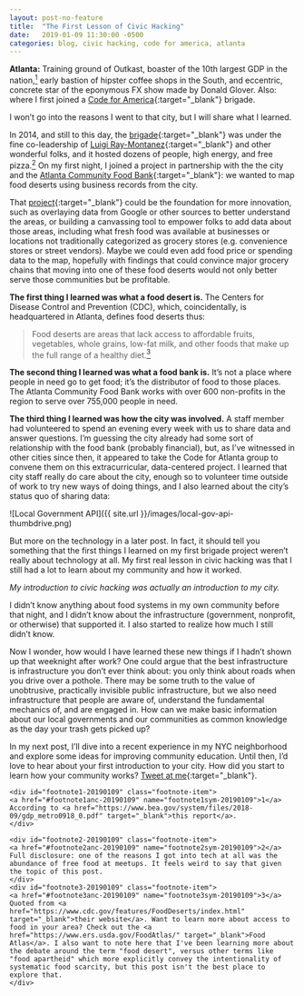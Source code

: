 ```yaml
---
layout: post-no-feature
title:  "The First Lesson of Civic Hacking"
date:   2019-01-09 11:30:00 -0500
categories: blog, civic hacking, code for america, atlanta
---
```


**Atlanta:** Training ground of Outkast, boaster of the 10th largest GDP in the nation,<a href="#footnote1-20190109" class="body-footnote-link" name="footnote1anc-20190109"><sup>1</sup></a> early bastion of hipster coffee shops in the South, and eccentric, concrete star of the eponymous FX show made by Donald Glover. Also: where I first joined a [Code for America](https://www.codeforamerica.org/){:target="_blank"} brigade.

I won’t go into the reasons I went to that city, but I will share what I learned. 

In 2014, and still to this day, the [brigade](https://www.codeforatlanta.org/){:target="_blank"} was under the fine co-leadership of [Luigi Ray-Montanez](https://twitter.com/1uigi){:target="_blank"} and other wonderful folks, and it hosted dozens of people, high energy, and free pizza.<a href="#footnote2-20190109" class="body-footnote-link" name="footnote2anc-20190109"><sup>2</sup></a> On my first night, I joined a project in partnership with the the city and the [Atlanta Community Food Bank](https://www.acfb.org/){:target="_blank"}: we wanted to map food deserts using business records from the city.

That [project](https://github.com/codeforatlanta/show-me-the-food){:target="_blank"} could be the foundation for more innovation, such as overlaying data from Google or other sources to better understand the areas, or building a canvassing tool to empower folks to add data about those areas, including what fresh food was available at businesses or locations not traditionally categorized as grocery stores (e.g. convenience stores or street vendors). Maybe we could even add food price or spending data to the map, hopefully with findings that could convince major grocery chains that moving into one of these food deserts would not only better serve those communities but be profitable. 

**The first thing I learned was what a food desert is.** The Centers for Disease Control and Prevention (CDC), which, coincidentally, is headquartered in Atlanta, defines food deserts thus: 
> Food deserts are areas that lack access to affordable fruits, vegetables, whole grains, low-fat milk, and other foods that make up the full range of a healthy diet.<a href="#footnote3-20190109" class="body-footnote-link" name="footnote3anc-20190109"><sup>3</sup></a> 

**The second thing I learned was what a food bank is.** It’s not a place where people in need go to get food; it’s the distributor of food to those places. The Atlanta Community Food Bank works with over 600 non-profits in the region to serve over 755,000 people in need. 

**The third thing I learned was how the city was involved.** A staff member had volunteered to spend an evening every week with us to share data and answer questions. I’m guessing the city already had some sort of relationship with the food bank (probably financial), but, as I’ve witnessed in other cities since then, it appeared to take the Code for Atlanta group to convene them on this extracurricular, data-centered project. I learned that city staff really do care about the city, enough so to volunteer time outside of work to try new ways of doing things, and I also learned about the city’s status quo of sharing data:

![Local Government API]({{ site.url }}/images/local-gov-api-thumbdrive.png)

But more on the technology in a later post. In fact, it should tell you something that the first things I learned on my first brigade project weren’t really about technology at all. My first real lesson in civic hacking was that I still had a lot to learn about my community and how it worked.

*My introduction to civic hacking was actually an introduction to my city.*

I didn’t know anything about food systems in my own community before that night, and I didn’t know about the infrastructure (government, nonprofit, or otherwise) that supported it. I also started to realize how much I still didn’t know. 

Now I wonder, how would I have learned these new things if I hadn’t shown up that weeknight after work? One could argue that the best infrastructure is infrastructure you don’t ever think about: you only think about roads when you drive over a pothole. There may be some truth to the value of unobtrusive, practically invisible public infrastructure, but we also need infrastructure that people are aware of, understand the fundamental mechanics of, and are engaged in. How can we make basic information about our local governments and our communities as common knowledge as the day your trash gets picked up?

In my next post, I’ll dive into a recent experience in my NYC neighborhood and explore some ideas for improving community education. Until then, I’d love to hear about your first introduction to your city. How did you start to learn how your community works? [Tweet at me](https://twitter.com/civic_unrest){:target="_blank"}.

<div class="footnote-block">

	<div id="footnote1-20190109" class="footnote-item">
	<a href="#footnote1anc-20190109" name="footnote1sym-20190109">1</a> 
	According to <a href="https://www.bea.gov/system/files/2018-09/gdp_metro0918_0.pdf" target="_blank">this report</a>.
	</div>

	<div id="footnote2-20190109" class="footnote-item">
	<a href="#footnote2anc-20190109" name="footnote2sym-20190109">2</a> 
	Full disclosure: one of the reasons I got into tech at all was the abundance of free food at meetups. It feels weird to say that given the topic of this post.
	</div>
	<div id="footnote3-20190109" class="footnote-item">
	<a href="#footnote3anc-20190109" name="footnote3sym-20190109">3</a> 
	Quoted from <a href="https://www.cdc.gov/features/FoodDeserts/index.html" target="_blank">their website</a>. Want to learn more about access to food in your area? Check out the <a href="https://www.ers.usda.gov/FoodAtlas/" target="_blank">Food Atlas</a>. I also want to note here that I've been learning more about the debate around the term "food desert", versus other terms like "food apartheid" which more explicitly convey the intentionality of systematic food scarcity, but this post isn't the best place to explore that.
	</div>
</div>